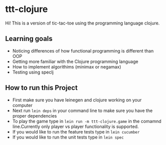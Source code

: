 # ttt-clojure
Hi! This is a version of tic-tac-toe using the programming language clojure.  

## Learning goals
* Noticing differences of how functional programming is different than OOP
* Getting more familiar with the Clojure programming language
* How to implement algorithims (minimax or negamax)
* Testing using speclj

## How to run this Project
* First make sure you have leinegen and clojure working on your computer
* Next run `lein deps` in your command line to make sure you have the proper
  dependencies
* To play the game type in `lein run -m ttt-clojure.game` in the comamnd
  line.Currently only player vs player functionality is supported.
* If you would like to run the feature tests type in `lein cucumber`
* If you would like to run the unit tests type in `lein spec`
